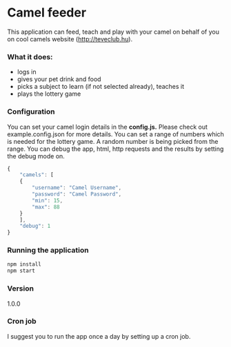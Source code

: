 # Camel feeder

This application can feed, teach and play with your camel on behalf of you on cool camels website (http://teveclub.hu).

### What it does:
* logs in
* gives your pet drink and food
* picks a subject to learn (if not selected already), teaches it
* plays the lottery game

### Configuration

You can set your camel login details in the **config.js.** Please check out example.config.json for more details. You can set a range of numbers which  is needed for the lottery game. A random number is being picked from the range. You can debug the app, html, http requests and the results by setting the debug mode on.
```js
{
    "camels": [
    {
        "username": "Camel Username",
        "password": "Camel Password",
        "min": 15,
        "max": 88
    }
    ],
    "debug": 1
}
```
### Running the application
```sh
npm install
npm start
```

### Version
1.0.0

### Cron job
I suggest you to run the app once a day by setting up a cron job.
